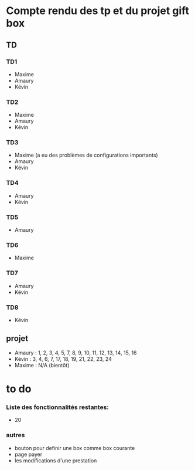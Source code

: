 # Compte rendu des tp et du projet gift box

## TD

### TD1 
- Maxime 
- Amaury
- Kévin 

### TD2
- Maxime
- Amaury
- Kévin

### TD3 
- Maxime (a eu des problèmes de configurations importants)
- Amaury 
- Kévin

### TD4 
- Amaury 
- Kévin 

### TD5
- Amaury

### TD6 
- Maxime

### TD7 
- Amaury 
- Kévin 

### TD8 
- Kévin

## projet 
- Amaury : 1, 2, 3, 4, 5, 7, 8, 9, 10, 11, 12, 13, 14, 15, 16
- Kévin  : 3, 4, 6, 7, 17, 18, 19, 21, 22, 23, 24 
- Maxime : N/A (bientôt) 





# to do 
### Liste des fonctionnalités restantes:

- 20

### autres
- bouton pour definir une box comme box courante 
- page payer 
- les modifications d'une prestation